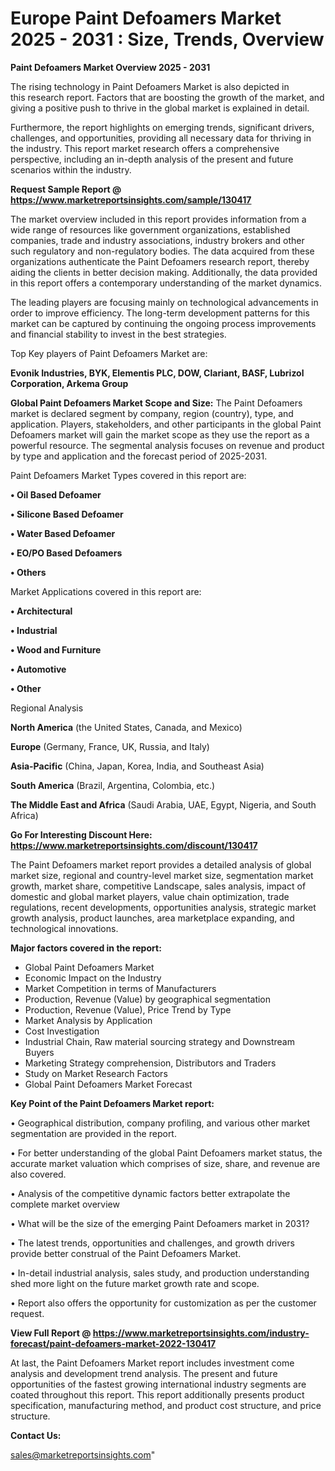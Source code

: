 
# Europe Paint Defoamers Market 2025 - 2031 : Size, Trends, Overview

<Strong> Paint Defoamers Market Overview 2025 - 2031</strong>

The rising technology in Paint Defoamers Market is also depicted in this research report. Factors that are boosting the growth of the market, and giving a positive push to thrive in the global market is explained in detail.

Furthermore, the report highlights on emerging trends, significant drivers, challenges, and opportunities, providing all necessary data for thriving in the industry. This report market research offers a comprehensive perspective, including an in-depth analysis of the present and future scenarios within the industry.

<strong>Request Sample Report @ <a href=https://www.marketreportsinsights.com/sample/130417>https://www.marketreportsinsights.com/sample/130417</a></strong>

The market overview included in this report provides information from a wide range of resources like government organizations, established companies, trade and industry associations, industry brokers and other such regulatory and non-regulatory bodies. The data acquired from these organizations authenticate the Paint Defoamers research report, thereby aiding the clients in better decision making. Additionally, the data provided in this report offers a contemporary understanding of the market dynamics.

The leading players are focusing mainly on technological advancements in order to improve efficiency. The long-term development patterns for this market can be captured by continuing the ongoing process improvements and financial stability to invest in the best strategies.

Top Key players of Paint Defoamers Market are:

<strong>Evonik Industries, BYK, Elementis PLC, DOW, Clariant, BASF, Lubrizol Corporation, Arkema Group</strong>

<strong><b>Global Paint Defoamers Market Scope and Size:</b></strong>
The Paint Defoamers market is declared segment by company, region (country), type, and application. Players, stakeholders, and other participants in the global Paint Defoamers market will gain the market scope as they use the report as a powerful resource. The segmental analysis focuses on revenue and product by type and application and the forecast period of 2025-2031.

Paint Defoamers Market Types covered in this report are:

<strong>• Oil Based Defoamer

• Silicone Based Defoamer

• Water Based Defoamer

• EO/PO Based Defoamers

• Others</strong>

Market Applications covered in this report are:

<strong>• Architectural

• Industrial

• Wood and Furniture

• Automotive

• Other</strong> 

Regional Analysis

<strong>North America</strong> (the United States, Canada, and Mexico)

<strong>Europe</strong> (Germany, France, UK, Russia, and Italy)

<strong>Asia-Pacific</strong> (China, Japan, Korea, India, and Southeast Asia)

<strong>South America</strong> (Brazil, Argentina, Colombia, etc.)

<strong>The Middle East and Africa</strong> (Saudi Arabia, UAE, Egypt, Nigeria, and South Africa)

<strong>Go For Interesting Discount Here: <a href=https://www.marketreportsinsights.com/discount/130417>https://www.marketreportsinsights.com/discount/130417</a></strong>

The Paint Defoamers market report provides a detailed analysis of global market size, regional and country-level market size, segmentation market growth, market share, competitive Landscape, sales analysis, impact of domestic and global market players, value chain optimization, trade regulations, recent developments, opportunities analysis, strategic market growth analysis, product launches, area marketplace expanding, and technological innovations.

<strong><b>Major factors covered in the report:</b></strong>
<ul>
  <li>Global Paint Defoamers Market </li>
  <li>Economic Impact on the Industry</li>
  <li>Market Competition in terms of Manufacturers</li>
  <li>Production, Revenue (Value) by geographical segmentation</li>
  <li>Production, Revenue (Value), Price Trend by Type</li>
  <li>Market Analysis by Application</li>
  <li>Cost Investigation</li>
  <li>Industrial Chain, Raw material sourcing strategy and Downstream Buyers</li>
  <li>Marketing Strategy comprehension, Distributors and Traders</li>
  <li>Study on Market Research Factors</li>
  <li>Global Paint Defoamers Market Forecast</li>
</ul>

<strong><b>Key Point of the Paint Defoamers Market report:</b></strong>

• Geographical distribution, company profiling, and various other market segmentation are provided in the report.

• For better understanding of the global Paint Defoamers market status, the accurate market valuation which comprises of size, share, and revenue are also covered.

• Analysis of the competitive dynamic factors better extrapolate the complete market overview

• What will be the size of the emerging Paint Defoamers market in 2031?

• The latest trends, opportunities and challenges, and growth drivers provide better construal of the Paint Defoamers Market.

• In-detail industrial analysis, sales study, and production understanding shed more light on the future market growth rate and scope.

• Report also offers the opportunity for customization as per the customer request.

<strong><b>View Full Report @ <a href=https://www.marketreportsinsights.com/industry-forecast/paint-defoamers-market-2022-130417>https://www.marketreportsinsights.com/industry-forecast/paint-defoamers-market-2022-130417</a></b></strong>


At last, the Paint Defoamers Market report includes investment come analysis and development trend analysis. The present and future opportunities of the fastest growing international industry segments are coated throughout this report. This report additionally presents product specification, manufacturing method, and product cost structure, and price structure.

<strong>Contact Us:</strong>

sales@marketreportsinsights.com"
